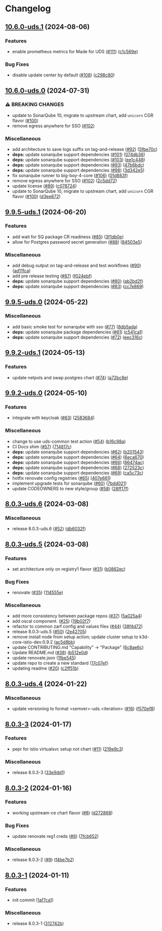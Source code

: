 # Changelog

## [10.6.0-uds.1](https://github.com/defenseunicorns/uds-package-sonarqube/compare/v10.6.0-uds.0...v10.6.0-uds.1) (2024-08-06)


### Features

* enable prometheus metrics for Made for UDS ([#111](https://github.com/defenseunicorns/uds-package-sonarqube/issues/111)) ([c1c569e](https://github.com/defenseunicorns/uds-package-sonarqube/commit/c1c569e5222d760c562c736e277e4e7a1e28db79))


### Bug Fixes

* disable update center by default ([#108](https://github.com/defenseunicorns/uds-package-sonarqube/issues/108)) ([c298c80](https://github.com/defenseunicorns/uds-package-sonarqube/commit/c298c805bfb2608265cdc92a6bb32e12356e1eaa))

## [10.6.0-uds.0](https://github.com/defenseunicorns/uds-package-sonarqube/compare/v9.9.5-uds.1...v10.6.0-uds.0) (2024-07-31)


### ⚠ BREAKING CHANGES

* update to SonarQube 10, migrate to upstream chart, add `unicorn` CGR flavor ([#100](https://github.com/defenseunicorns/uds-package-sonarqube/issues/100))
* remove egress anywhere for SSO ([#102](https://github.com/defenseunicorns/uds-package-sonarqube/issues/102))

### Miscellaneous

* add architecture to save logs suffix on tag-and-release ([#92](https://github.com/defenseunicorns/uds-package-sonarqube/issues/92)) ([5fbe70c](https://github.com/defenseunicorns/uds-package-sonarqube/commit/5fbe70ce2cbbd83363e3a03b19bf2a3848eade3f))
* **deps:** update sonarqube support dependencies ([#101](https://github.com/defenseunicorns/uds-package-sonarqube/issues/101)) ([074db36](https://github.com/defenseunicorns/uds-package-sonarqube/commit/074db362f834d6672603d7e281b265a35c9885cf))
* **deps:** update sonarqube support dependencies ([#103](https://github.com/defenseunicorns/uds-package-sonarqube/issues/103)) ([ee1c448](https://github.com/defenseunicorns/uds-package-sonarqube/commit/ee1c4484f636b12872838f0ecdadb59a74458f03))
* **deps:** update sonarqube support dependencies ([#93](https://github.com/defenseunicorns/uds-package-sonarqube/issues/93)) ([47b6bdc](https://github.com/defenseunicorns/uds-package-sonarqube/commit/47b6bdc2fc34a903aa162cf4d08139c40368b9a4))
* **deps:** update sonarqube support dependencies ([#98](https://github.com/defenseunicorns/uds-package-sonarqube/issues/98)) ([3d342e5](https://github.com/defenseunicorns/uds-package-sonarqube/commit/3d342e5a39e6745f134d5fbf6822948efb03dbe3))
* fix sonarqube runner to big-boy-4-core ([#106](https://github.com/defenseunicorns/uds-package-sonarqube/issues/106)) ([01d883f](https://github.com/defenseunicorns/uds-package-sonarqube/commit/01d883f6eed9a690e2628a23be51b14a4c46a318))
* remove egress anywhere for SSO ([#102](https://github.com/defenseunicorns/uds-package-sonarqube/issues/102)) ([2c5dd72](https://github.com/defenseunicorns/uds-package-sonarqube/commit/2c5dd7264308e2e94734c6d8aea910bc979bea42))
* update license ([#89](https://github.com/defenseunicorns/uds-package-sonarqube/issues/89)) ([c078724](https://github.com/defenseunicorns/uds-package-sonarqube/commit/c078724aac7d441824678d467b7ae042e1a43066))
* update to SonarQube 10, migrate to upstream chart, add `unicorn` CGR flavor ([#100](https://github.com/defenseunicorns/uds-package-sonarqube/issues/100)) ([d3ee872](https://github.com/defenseunicorns/uds-package-sonarqube/commit/d3ee8728a41635702ca056859c0c7b0cc5359b84))

## [9.9.5-uds.1](https://github.com/defenseunicorns/uds-package-sonarqube/compare/v9.9.5-uds.0...v9.9.5-uds.1) (2024-06-20)


### Features

* add wait for SQ package CR readiness ([#85](https://github.com/defenseunicorns/uds-package-sonarqube/issues/85)) ([3f1db0e](https://github.com/defenseunicorns/uds-package-sonarqube/commit/3f1db0e054012f98f75328971987b163b0e27fff))
* allow for Postgres password secret generation ([#88](https://github.com/defenseunicorns/uds-package-sonarqube/issues/88)) ([84503e5](https://github.com/defenseunicorns/uds-package-sonarqube/commit/84503e592fb0726809d8ba6e7c99e9c27507ba76))


### Miscellaneous

* add debug output on tag-and-release and test workflows ([#90](https://github.com/defenseunicorns/uds-package-sonarqube/issues/90)) ([ad11fca](https://github.com/defenseunicorns/uds-package-sonarqube/commit/ad11fca8641fcb3a3125dbe022993137df20772c))
* add pre release testing ([#87](https://github.com/defenseunicorns/uds-package-sonarqube/issues/87)) ([f024ebf](https://github.com/defenseunicorns/uds-package-sonarqube/commit/f024ebfc32829e0f186ab5b49aa67efa5dc8b8da))
* **deps:** update sonarqube support dependencies ([#80](https://github.com/defenseunicorns/uds-package-sonarqube/issues/80)) ([ab2bd2f](https://github.com/defenseunicorns/uds-package-sonarqube/commit/ab2bd2f055b8617925db2ceed086093375b31126))
* **deps:** update sonarqube support dependencies ([#83](https://github.com/defenseunicorns/uds-package-sonarqube/issues/83)) ([cc7e869](https://github.com/defenseunicorns/uds-package-sonarqube/commit/cc7e869ee75d41d467ac5e15b386355ad0f17542))

## [9.9.5-uds.0](https://github.com/defenseunicorns/uds-package-sonarqube/compare/v9.9.2-uds.1...v9.9.5-uds.0) (2024-05-22)


### Miscellaneous

* add basic smoke test for sonarqube with sso ([#77](https://github.com/defenseunicorns/uds-package-sonarqube/issues/77)) ([8db5ada](https://github.com/defenseunicorns/uds-package-sonarqube/commit/8db5ada567c0182331649da1aa307fcbd31fe733))
* **deps:** update sonarqube package dependencies ([#61](https://github.com/defenseunicorns/uds-package-sonarqube/issues/61)) ([c541ca1](https://github.com/defenseunicorns/uds-package-sonarqube/commit/c541ca1ce87e6433ab63b63abfde937e64a0838b))
* **deps:** update sonarqube support dependencies ([#72](https://github.com/defenseunicorns/uds-package-sonarqube/issues/72)) ([eec316c](https://github.com/defenseunicorns/uds-package-sonarqube/commit/eec316c9aec312195105dc3a5d8f4a551be42b31))

## [9.9.2-uds.1](https://github.com/defenseunicorns/uds-package-sonarqube/compare/v9.9.2-uds.0...v9.9.2-uds.1) (2024-05-13)


### Features

* update netpols and swap postgres chart ([#74](https://github.com/defenseunicorns/uds-package-sonarqube/issues/74)) ([a72bc8e](https://github.com/defenseunicorns/uds-package-sonarqube/commit/a72bc8e041dbb91799e53cf9b6b86493f090ed40))

## [9.9.2-uds.0](https://github.com/defenseunicorns/uds-package-sonarqube/compare/v8.0.3-uds.6...v9.9.2-uds.0) (2024-05-10)


### Features

* integrate with keycloak ([#63](https://github.com/defenseunicorns/uds-package-sonarqube/issues/63)) ([2583684](https://github.com/defenseunicorns/uds-package-sonarqube/commit/2583684b048207d14213409f62d7c70fea999bb4))


### Miscellaneous

* change to use uds-common test action ([#54](https://github.com/defenseunicorns/uds-package-sonarqube/issues/54)) ([b16c98a](https://github.com/defenseunicorns/uds-package-sonarqube/commit/b16c98aef3dfe0b0458dada35e518d1118eec200))
* CI Docs shim ([#57](https://github.com/defenseunicorns/uds-package-sonarqube/issues/57)) ([714817c](https://github.com/defenseunicorns/uds-package-sonarqube/commit/714817c8d1e694e80c76c079190cad69475c9b50))
* **deps:** update sonarqube support dependencies ([#62](https://github.com/defenseunicorns/uds-package-sonarqube/issues/62)) ([b201543](https://github.com/defenseunicorns/uds-package-sonarqube/commit/b201543bca9912ee47600e05080dece66da3d29d))
* **deps:** update sonarqube support dependencies ([#64](https://github.com/defenseunicorns/uds-package-sonarqube/issues/64)) ([6eca670](https://github.com/defenseunicorns/uds-package-sonarqube/commit/6eca67019840a6a249840d7ed34a5057be20e516))
* **deps:** update sonarqube support dependencies ([#66](https://github.com/defenseunicorns/uds-package-sonarqube/issues/66)) ([66474ac](https://github.com/defenseunicorns/uds-package-sonarqube/commit/66474ac6d605972c3cbd3caa8eade8161fa48e08))
* **deps:** update sonarqube support dependencies ([#68](https://github.com/defenseunicorns/uds-package-sonarqube/issues/68)) ([272523c](https://github.com/defenseunicorns/uds-package-sonarqube/commit/272523c5af9c20dfd29a670bde808ec7c984d295))
* **deps:** update sonarqube support dependencies ([#69](https://github.com/defenseunicorns/uds-package-sonarqube/issues/69)) ([ca5c73c](https://github.com/defenseunicorns/uds-package-sonarqube/commit/ca5c73c3cb93e6e523f97a12173aa5f77a15a8c2))
* hotfix renovate config registries ([#65](https://github.com/defenseunicorns/uds-package-sonarqube/issues/65)) ([407e661](https://github.com/defenseunicorns/uds-package-sonarqube/commit/407e66133bde030177be6bfbc21f1273f9a1a31a))
* implement upgrade tests for sonarqube ([#60](https://github.com/defenseunicorns/uds-package-sonarqube/issues/60)) ([7bdd021](https://github.com/defenseunicorns/uds-package-sonarqube/commit/7bdd0215c1d6cbe47de2771acac2e86716061a89))
* update CODEOWNERS to new style/group ([#58](https://github.com/defenseunicorns/uds-package-sonarqube/issues/58)) ([28ff17f](https://github.com/defenseunicorns/uds-package-sonarqube/commit/28ff17f4dcad7113522ffd19ec70e5c336935737))

## [8.0.3-uds.6](https://github.com/defenseunicorns/uds-package-sonarqube/compare/v8.0.3-uds.5...v8.0.3-uds.6) (2024-03-08)


### Miscellaneous

* release 8.0.3-uds.6 ([#52](https://github.com/defenseunicorns/uds-package-sonarqube/issues/52)) ([db6032f](https://github.com/defenseunicorns/uds-package-sonarqube/commit/db6032fe3fc7d37cc074ffc24fbfffc8e27b8e97))

## [8.0.3-uds.5](https://github.com/defenseunicorns/uds-package-sonarqube/compare/v8.0.3-uds.4...v8.0.3-uds.5) (2024-03-08)


### Features

* set architecture only on registry1 flavor ([#31](https://github.com/defenseunicorns/uds-package-sonarqube/issues/31)) ([b0862ec](https://github.com/defenseunicorns/uds-package-sonarqube/commit/b0862ec60979287c185c3c3a396c76716fe3ec07))


### Bug Fixes

* renovate ([#35](https://github.com/defenseunicorns/uds-package-sonarqube/issues/35)) ([114555e](https://github.com/defenseunicorns/uds-package-sonarqube/commit/114555e6425b5c481e1419150c3f1126789d6fdf))


### Miscellaneous

* add more consistency between package repos ([#37](https://github.com/defenseunicorns/uds-package-sonarqube/issues/37)) ([5a025a4](https://github.com/defenseunicorns/uds-package-sonarqube/commit/5a025a4e0fe6ca4394e0e105cfc8a3d0a4aa9668))
* add oscal component. ([#25](https://github.com/defenseunicorns/uds-package-sonarqube/issues/25)) ([19b02f7](https://github.com/defenseunicorns/uds-package-sonarqube/commit/19b02f78458f11cd04ebb18d33f1fe003c61c678))
* refactor to common zarf config and values files ([#44](https://github.com/defenseunicorns/uds-package-sonarqube/issues/44)) ([38f4d72](https://github.com/defenseunicorns/uds-package-sonarqube/commit/38f4d72d5857027bf064453fe08078be12c0b119))
* release 8.0.3-uds.5 ([#50](https://github.com/defenseunicorns/uds-package-sonarqube/issues/50)) ([2e42705](https://github.com/defenseunicorns/uds-package-sonarqube/commit/2e42705171e53b8a433364d5510240c987e57be0))
* remove install node from setup action; update cluster setup to k3d-core-istio-dev:0.9.2 ([ac5d8bb](https://github.com/defenseunicorns/uds-package-sonarqube/commit/ac5d8bbb3f2dc0f5b7f5c2ce1470a7ac03369b18))
* update CONTRIBUTING.md "Capability" -&gt; "Package" ([6c8ae6c](https://github.com/defenseunicorns/uds-package-sonarqube/commit/6c8ae6c7851d4a5ce6808a70e3c77d588f3dee07))
* Update README.md ([#38](https://github.com/defenseunicorns/uds-package-sonarqube/issues/38)) ([b512e0d](https://github.com/defenseunicorns/uds-package-sonarqube/commit/b512e0d7605b6f1ef2ef8fa2fd18159aee4061ca))
* update renovate.json ([1fbe545](https://github.com/defenseunicorns/uds-package-sonarqube/commit/1fbe545e0d642bbaffe1f002f207b10cd863727d))
* update repo to create a new standard ([17c07ef](https://github.com/defenseunicorns/uds-package-sonarqube/commit/17c07ef184b46b6f747765870cd30e0c6f4c8a63))
* updating readme ([#20](https://github.com/defenseunicorns/uds-package-sonarqube/issues/20)) ([c2ff51b](https://github.com/defenseunicorns/uds-package-sonarqube/commit/c2ff51b77d7508a464ae4ca71f69de4dd2658ea5))

## [8.0.3-uds.4](https://github.com/defenseunicorns/uds-package-sonarqube/compare/v8.0.3-uds.3...v8.0.3-uds.4) (2024-01-22)


### Miscellaneous

* update versioning to format \<semver\>-uds.\<iteration\> ([#16](https://github.com/defenseunicorns/uds-package-sonarqube/pull/16)) ([f570ef8](https://github.com/defenseunicorns/uds-package-sonarqube/commit/f570ef8f5334b747d6c77f2264d1e668fb6cac59))

## [8.0.3-3](https://github.com/defenseunicorns/uds-package-sonarqube/compare/v8.0.3-2...v8.0.3-3) (2024-01-17)


### Features

* pepr for istio virtualsvc setup not chart ([#11](https://github.com/defenseunicorns/uds-package-sonarqube/issues/11)) ([219e9c3](https://github.com/defenseunicorns/uds-package-sonarqube/commit/219e9c3d5b0fbfbbf4b17acbe1218064f8bbc5bc))


### Miscellaneous

* release 8.0.3-3 ([33e9dd1](https://github.com/defenseunicorns/uds-package-sonarqube/commit/33e9dd1553cb31d049a59fd93973fc142b6725c0))

## [8.0.3-2](https://github.com/defenseunicorns/uds-package-sonarqube/compare/v8.0.3-1...v8.0.3-2) (2024-01-16)


### Features

* working upstream-ce chart flavor ([#8](https://github.com/defenseunicorns/uds-package-sonarqube/issues/8)) ([d272868](https://github.com/defenseunicorns/uds-package-sonarqube/commit/d272868043ee76c4e18b8594fa92773ce701da76))


### Bug Fixes

* update renovate reg1 creds ([#6](https://github.com/defenseunicorns/uds-package-sonarqube/issues/6)) ([7fcb652](https://github.com/defenseunicorns/uds-package-sonarqube/commit/7fcb652342dc0052d5485bb69cc19db3bb89fee3))


### Miscellaneous

* release 8.0.3-2 ([#9](https://github.com/defenseunicorns/uds-package-sonarqube/issues/9)) ([f4be7b2](https://github.com/defenseunicorns/uds-package-sonarqube/commit/f4be7b2536241415d603320d5edad8b18c871740))

## [8.0.3-1](https://github.com/defenseunicorns/uds-package-sonarqube/compare/v8.0.3-1...v8.0.3-1) (2024-01-11)


### Features

* init commit ([1af7ca1](https://github.com/defenseunicorns/uds-package-sonarqube/commit/1af7ca1b95d4061c15a7d81375ec4cce2a478447))


### Miscellaneous

* release 8.0.3-1 ([312742b](https://github.com/defenseunicorns/uds-package-sonarqube/commit/312742b4ec7abb03ff597f36e0c3a3a954940b83))
